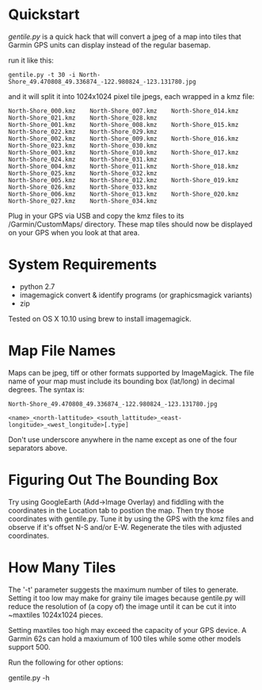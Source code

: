Quickstart
==========

*gentile.py* is a quick hack that will convert a jpeg of a map into
tiles that Garmin GPS units can display instead of the regular
basemap.  

run it like this:

    gentile.py -t 30 -i North-Shore_49.470808_49.336874_-122.980824_-123.131780.jpg   

and it will split it into 1024x1024 pixel tile jpegs, each wrapped in a kmz file:

    North-Shore_000.kmz    North-Shore_007.kmz    North-Shore_014.kmz    North-Shore_021.kmz    North-Shore_028.kmz
    North-Shore_001.kmz    North-Shore_008.kmz    North-Shore_015.kmz    North-Shore_022.kmz    North-Shore_029.kmz
    North-Shore_002.kmz    North-Shore_009.kmz    North-Shore_016.kmz    North-Shore_023.kmz    North-Shore_030.kmz
    North-Shore_003.kmz    North-Shore_010.kmz    North-Shore_017.kmz    North-Shore_024.kmz    North-Shore_031.kmz
    North-Shore_004.kmz    North-Shore_011.kmz    North-Shore_018.kmz    North-Shore_025.kmz    North-Shore_032.kmz
    North-Shore_005.kmz    North-Shore_012.kmz    North-Shore_019.kmz    North-Shore_026.kmz    North-Shore_033.kmz
    North-Shore_006.kmz    North-Shore_013.kmz    North-Shore_020.kmz    North-Shore_027.kmz    North-Shore_034.kmz

Plug in your GPS via USB and copy the kmz files to its /Garmin/CustomMaps/ directory.  These map tiles should now be 
displayed on your GPS when you look at that area.

System Requirements
===================

* python 2.7
* imagemagick convert & identify programs (or graphicsmagick variants)
* zip

Tested on OS X 10.10 using brew to install imagemagick.  

Map File Names
==============

Maps can be jpeg, tiff or other formats supported by ImageMagick. The
file name of your map must include its bounding box (lat/long) in
decimal degrees. The syntax is:
  
    North-Shore_49.470808_49.336874_-122.980824_-123.131780.jpg   

    <name>_<north-lattitude>_<south_lattitude>_<east-longitude>_<west_longitude>[.type]

Don't use underscore anywhere in the name except as one of the four separators above. 


Figuring Out The Bounding Box
=============================

Try using GoogleEarth (Add->Image Overlay) and fiddling with the
coordinates in the Location tab to postion the map.  Then try those
coordinates with gentile.py.  Tune it by using the GPS with the kmz
files and observe if it's offset N-S and/or E-W.  Regenerate the tiles
with adjusted coordinates.

How Many Tiles
==============

The '-t' parameter suggests the maximum number of tiles to
generate. Setting it too low may make for grainy tile images because
gentile.py will reduce the resolution of (a copy of) the image until it
can be cut it into ~maxtiles 1024x1024 pieces.

Setting maxtiles too high may exceed the capacity of your GPS device.  A
Garmin 62s can hold a maxiumum of 100 tiles while some other models support 500.

Run the following for other options:
  
   gentile.py -h

